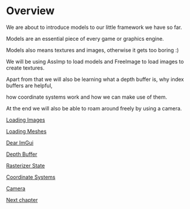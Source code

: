 # Overview

We are about to introduce models to our little framework we have so far.

Models are an essential piece of every game or graphics engine.

Models also means textures and images, otherwise it gets too boring :)

We will be using AssImp to load models and FreeImage to load images to create textures.

Apart from that we will also be learning what a depth buffer is, why index buffers are helpful,

how coordinate systems work and how we can make use of them.

At the end we will also be able to roam around freely by using a camera.

[Loading Images](1-3-1-image-library.md)

[Loading Meshes](1-3-2-loading-meshes.md)

[Dear ImGui](1-3-3-dear-imgui.md)

[Depth Buffer](1-3-4-depth-buffer.md)

[Rasterizer State](1-3-5-rasterizer-state.md)

[Coordinate Systems](1-3-6-coordinate-systems.md)

[Camera](1-3-7-camera.md)

[Next chapter](./1-3-1-image-library.md)
